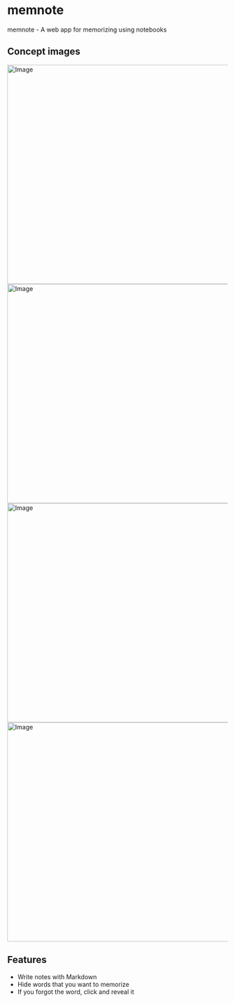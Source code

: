 # memnote
memnote - A web app for memorizing using notebooks
## Concept images
<img width="950" height="500" alt="Image" src="https://github.com/user-attachments/assets/3c1edbcb-d6bb-4f0b-a2e5-67e36d8351cb" />
<img width="950" height="500" alt="Image" src="https://github.com/user-attachments/assets/12f20706-aa34-49ac-acd4-81244037073e" />
<img width="950" height="500" alt="Image" src="https://github.com/user-attachments/assets/c126ef4b-784a-4974-93e4-b0764f11edf9" />
<img width="950" height="500" alt="Image" src="https://github.com/user-attachments/assets/a1ad982c-3544-4b10-95e6-61def0e65254" />

## Features
- Write notes with Markdown
- Hide words that you want to memorize
- If you forgot the word, click and reveal it
